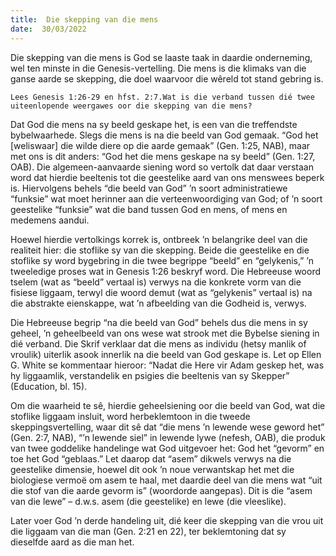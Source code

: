 ```yaml
---
title:  Die skepping van die mens
date:  30/03/2022
---
```


Die skepping van die mens is God se laaste taak in daardie onderneming, wel ten minste in die Genesis-vertelling. Die mens is die klimaks van die ganse aarde se skepping, die doel waarvoor die wêreld tot stand gebring is.

`Lees Genesis 1:26-29 en hfst. 2:7.Wat is die verband tussen dié twee uiteenlopende weergawes oor die skepping van die mens?`

Dat God die mens na sy beeld geskape het, is een van die treffendste bybelwaarhede. Slegs die mens is na die beeld van God gemaak. “God het [weliswaar] die wilde diere op die aarde gemaak” (Gen. 1:25, NAB), maar met ons is dit anders: “God het die mens geskape na sy beeld” (Gen. 1:27, OAB). Die algemeen-aanvaarde siening word so vertolk dat daar verstaan word dat hierdie beeltenis tot die geestelike aard van ons menswees beperk is.  Hiervolgens behels “die beeld van God” ’n soort administratiewe “funksie” wat moet herinner aan die verteenwoordiging van God; of ’n soort geestelike “funksie” wat die band tussen God en mens, of mens en medemens aandui.

Hoewel hierdie vertolkings korrek is, ontbreek ’n belangrike deel van die realiteit hier: die stoflike sy van die skepping. Beide die geestelike en die stoflike sy word bygebring in die twee begrippe “beeld” en “gelykenis,” ’n tweeledige proses wat in Genesis 1:26 beskryf word. Die Hebreeuse woord tselem (wat as “beeld” vertaal is) verwys na die konkrete vorm van die fisiese liggaam, terwyl die woord demut (wat as “gelykenis” vertaal is) na die abstrakte eienskappe, wat ’n afbeelding van die Godheid is, verwys.

Die Hebreeuse begrip “na die beeld van God” behels dus die mens in sy geheel, ’n geheelbeeld van ons wese wat strook met die Bybelse siening in dié verband. Die Skrif verklaar dat die mens as individu (hetsy manlik of vroulik) uiterlik asook innerlik na die beeld van God geskape is. Let op Ellen G. White se kommentaar hieroor: “Nadat die Here vir Adam geskep het, was hy liggaamlik, verstandelik en psigies die beeltenis van sy Skepper” (Education, bl. 15).

Om die waarheid te sê, hierdie geheelsiening oor die beeld van God, wat die stoflike liggaam insluit, word herbeklemtoon in die tweede skeppingsvertelling, waar dit sê dat “die mens ’n lewende wese geword het” (Gen. 2:7, NAB), “’n lewende siel” in lewende lywe (nefesh, OAB), die produk van twee goddelike handelinge wat God uitgevoer het: God het  “gevorm” en toe het God “geblaas.” Let daarop dat “asem” dikwels verwys na die geestelike dimensie, hoewel dit ook ’n noue verwantskap het met die biologiese vermoë om asem te haal, met daardie deel van die mens wat “uit die stof van die aarde gevorm is” (woordorde aangepas). Dit is die “asem van die lewe” – d.w.s. asem (die geestelike) en lewe (die vleeslike).

Later voer God ’n derde handeling uit, dié keer die skepping van die vrou uit die liggaam van die man (Gen. 2:21 en 22), ter beklemtoning dat sy dieselfde aard as die man het.